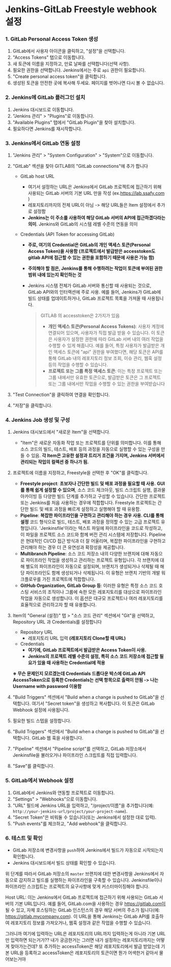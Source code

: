 # Jenkins-GitLab Freestyle webhook 설정

### 1. GitLab Personal Access Token 생성

1. GitLab에서 사용자 아이콘을 클릭하고, "설정"을 선택합니다.
2. "Access Tokens" 탭으로 이동합니다.
3. 새 토큰에 이름을 지정하고, 만료 날짜를 선택합니다(선택 사항).
4. 필요한 권한을 선택합니다. Jenkins에서는 주로 `api` 권한이 필요합니다.
5. "Create personal access token"을 클릭합니다.
6. 생성된 토큰을 안전한 곳에 복사해 두세요. 페이지를 벗어나면 다시 볼 수 없습니다.

### 2. Jenkins에 GitLab 플러그인 설치

1. Jenkins 대시보드로 이동합니다.
2. "Jenkins 관리" > "Plugins"로 이동합니다.
3. "Available Plugins" 탭에서 "GitLab Plugin"을 찾아 설치합니다.
4. 필요하다면 Jenkins를 재시작합니다.

### 3. Jenkins에서 GitLab 연동 설정

1. "Jenkins 관리" > "System Configuration" > "System"으로 이동합니다.

2. "GitLab" 섹션을 찾아 GITLAB의 "GitLab connections"에 추가 합니다

   - GitLab host URL

     - 여기서 설정하는 URL은 Jenkins에서 GitLab 프로젝트에 접근하기 위해 사용되는 GitLab 서버의 기본 URL 만을 작성
       (ex.https://lab.ssafy.com )
     - 레포지토리까지의 전체 URL이 아님 -> 해당 URL들은 Item 설정에서 추가로 설정함
     -  **Jenkins는 이 주소를 사용하여 해당 GitLab 서버의 API에 접근하겠다라는 의미**. Jenkins와 GitLab의 시스템 레벨 수준의 연동을 의미

   - Credentials (API Token for accessing GitLab)

     - **주로, 여기의 Credential은 GitLab의 개인 액세스 토큰(Personal Access Token)을 사용함**
       **(프로젝트에서 발급받은 accesstoken도 gitlab API에 접근할 수 있는 권한을 포함하기 때문에 사용은 가능 함)**
     
     - **주의해야 할 점은, Jenkins를 통해 수행하려는 작업이 토큰에 부여된 권한 범위 내에 있는지 확인하는 것**
     
     - Jenkins 시스템 전체가 GitLab 서버와 통신할 때 사용되는 것으로, GitLab API와의 인터랙션에 주로 사용. 예를 들어, Jenkins가 GitLab에 빌드 상태를 업데이트하거나, GitLab 프로젝트 목록을 가져올 때 사용됩니다.
     
       > GITLAB 의 accesstoken은 2가지가 있음
       >
       > - **개인 액세스 토큰(Personal Access Tokens)**: 사용자 계정에 연결되어 있으며, 사용자가 직접 발급 받을 수 있습니다. 이 토큰은 사용자가 설정한 권한에 따라 GitLab 서버 내의 여러 작업을 수행할 수 있게 해줍니다. 예를 들어, 특정 사용자가 발급받은 개인 액세스 토큰에 "api" 권한을 부여했다면, 해당 토큰은 API를 통해 GitLab 내의 레포지토리 정보 조회, 이슈 관리, 웹훅 설정 등의 작업을 수행할 수 있습니다.
       > - **프로젝트 또는 그룹 특정 액세스 토큰**: 이는 특정 프로젝트 또는 그룹 내에서만 유효한 토큰으로, 발급받은 토큰은 그 프로젝트 또는 그룹 내에서만 작업을 수행할 수 있는 권한을 부여받습니다

3. "Test Connection"을 클릭하여 연결을 확인합니다.

4. "저장"을 클릭합니다.

### 4. Jenkins Job 생성 및 구성

1. Jenkins 대시보드에서 "새로운 Item"을 선택합니다.
   -  "Item"은 새로운 자동화 작업 또는 프로젝트를 단위를 의미합니다. 이를 통해 소스 코드의 빌드, 테스트, 배포 등의 과정을 자동으로 실행할 수 있는 구성을 만들 수 있음. **각 Item은 고유한 설정과 트리거 조건을 가지며, Jenkins 서버에서 관리되는 작업의 컬렉션 중 하나가 됨.**
2. 프로젝트에 이름을 지정하고, Freestyle을 선택한 후 "OK"를 클릭합니다.
   - **Freestyle project**: **초보자나 간단한 빌드 및 배포 과정을 필요할 때 사용.** **GUI를 통해 쉽게 설정할 수 있으며**, 소스 코드 체크아웃, 빌드 스크립트 실행, 결과물 아카이빙 등 다양한 빌드 단계를 추가하고 구성할 수 있습니다. 간단한 프로젝트 또는 Jenkins를 처음 사용하는 경우에 적합합니다. Freestyle 프로젝트는 간단한 빌드 및 배포 과정을 빠르게 설정하고 실행해야 할 때 유용함.
   - **Pipeline**: **복잡한 파이프라인을 구현하고 관리해야 하는 경우 사용. CLI를 통해 설정** 코드 형식으로 빌드, 테스트, 배포 과정을 정의할 수 있는 고급 프로젝트 유형입니다. 'Jenkinsfile'이라는 텍스트 파일에 파이프라인을 코드로 작성하고, 이 파일을 프로젝트 소스 코드와 함께 버전 관리 시스템에 저장합니다. Pipeline은 현대적인 CI/CD 접근 방식과 더 잘 어울리며, 복잡한 파이프라인을 구현하고 관리해야 하는 경우 더 큰 유연성과 확장성을 제공합니다.
   - **Multibranch Pipeline**: 소스 코드 저장소 내의 다양한 브랜치에 대해 자동으로 파이프라인 작업을 생성하고 관리하는 프로젝트 유형입니다. 각 브랜치에 대해 별도의 파이프라인이 자동으로 설정되며, 브랜치가 생성되거나 삭제될 때 해당 파이프라인도 함께 생성되거나 삭제됩니다. 이 유형은 브랜치 기반의 개발 워크플로우를 가진 프로젝트에 적합합니다.
   - **GitHub Organization, GitLab Group 등**: 이러한 유형은 특정 소스 코드 호스팅 서비스의 조직이나 그룹에 속한 모든 레포지토리를 대상으로 파이프라인 작업을 자동으로 생성합니다. 이 옵션은 대규모 프로젝트나 여러 레포지토리를 효율적으로 관리하고자 할 때 유용합니다.

3. Item의 "General (설정)" 탭 > "소스 코드 관리" 섹션에서 "Git"을 선택하고, Repository URL 과 Credentials를 설정합니다

   - Repository URL
     - 레포지토리 URL 입력 **(레포지토리 Clone할 때 URL)**
   - Credentials
     - **여기에, GitLab 프로젝트에서 발급받은 Access Token이 사용.** 
     - **Jenkins의 프로젝트 레벨 수준의 설정, 특히 소스 코드 저장소에 접근할 필요가 있을 때 사용하는 Credential에 적용**

   **※ 무슨 문제인지 모르겠는데 Credentials 드롭다운 박스에 GitLab API AccessToken으로 등록한 Credentials는 선택 항목으로 출력이 안됨 -> 나는 Username with password 이용함**

4. "Build Triggers" 섹션에서 "Build when a change is pushed to GitLab"을 선택합니다. 여기서 "Secret token"을 생성하고 복사합니다. 이 토큰은 GitLab Webhook 설정에 사용됩니다.

5. 필요한 빌드 스텝을 설정합니다.



1. "Build Triggers" 섹션에서 "Build when a change is pushed to GitLab"을 선택합니다. GitLab 웹 훅을 사용합니다.
2. "Pipeline" 섹션에서 "Pipeline script"를 선택하고, GitLab 저장소에서 Jenkinsfile을 불러오거나 파이프라인 스크립트를 직접 입력합니다.
3. "Save"를 클릭합니다.

### 5. GitLab에서 Webhook 설정

1. GitLab에서 Jenkins와 연동할 프로젝트로 이동합니다.
2. "Settings" > "Webhooks"으로 이동합니다.
3. "URL" 필드에 Jenkins URL을 입력하고, "/project/이름"을 추가합니다(예: `http://your-jenkins-url/project/your-project-name`).
4. "Secret Token"은 비워둘 수 있습니다(또는 Jenkins에서 설정한 대로 입력).
5. "Push events"를 체크하고, "Add webhook"을 클릭합니다.

### 6. 테스트 및 확인

- GitLab 저장소에 변경사항을 `push`하여 Jenkins에서 빌드가 자동으로 시작되는지 확인합니다.
- Jenkins 대시보드에서 빌드 상태를 확인할 수 있습니다.

위 단계를 따라서 GitLab 저장소의 `master` 브랜치에 대한 변경사항을 Jenkins에서 자동으로 감지하고 빌드를 실행하는 파이프라인을 구축할 수 있습니다. Jenkinsfile이나 파이프라인 스크립트는 프로젝트의 요구사항에 맞게 커스터마이징해야 합니다.



Host URL: 이는 Jenkins에서 GitLab 프로젝트에 접근하기 위해 사용되는 GitLab 서버의 기본 URL입니다. 예를 들어, GitLab.com을 사용하는 경우 https://gitlab.com이 될 수 있고, 자체 호스팅하는 GitLab 인스턴스의 경우 해당 서버의 주소가 됩니다(예: https://gitlab.mycompany.com). 이 URL을 통해 Jenkins는 GitLab API를 호출하여 레포지토리 정보를 가져오거나, 웹훅 설정과 같은 작업을 수행할 수 있습니다.

그러니까 여기에 입력하는 URL은 레포지토리의 URL까지 입력하는게 아니라 기본 URL만 입력하면 되는거가?? 내가 궁금한거는 그러면 내가 설정하는 레포지토리까지는 어떻게 찾아가는건데? 또 추가하는 accessToken은 해당 레포지토리에서 발급 받았는데 기본 URL을 등록하고 accessToken은 레포지토리의 토큰이면 뭔가 어색한거 같아서 물어보는거야